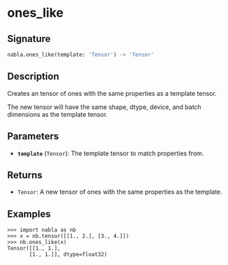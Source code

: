 # ones_like

## Signature

```python
nabla.ones_like(template: 'Tensor') -> 'Tensor'
```

## Description

Creates an tensor of ones with the same properties as a template tensor.

The new tensor will have the same shape, dtype, device, and batch
dimensions as the template tensor.

## Parameters

- **`template`** (`Tensor`): The template tensor to match properties from.

## Returns

- `Tensor`: A new tensor of ones with the same properties as the template.

## Examples

```pycon
>>> import nabla as nb
>>> x = nb.tensor([[1., 2.], [3., 4.]])
>>> nb.ones_like(x)
Tensor([[1., 1.],
       [1., 1.]], dtype=float32)
```
